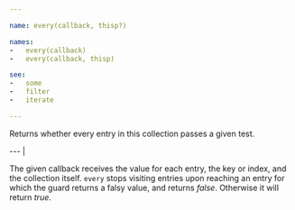 ```yaml
---

name: every(callback, thisp?)

names:
-   every(callback)
-   every(callback, thisp)

see:
-   some
-   filter
-   iterate

---
```


Returns whether every entry in this collection passes a given test.

--- |

The given callback receives the value for each entry, the key or index, and the
collection itself.
`every` stops visiting entries upon reaching an entry for which the guard
returns a falsy value, and returns *false*.
Otherwise it will return *true*.

